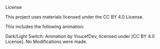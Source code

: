 License

This project uses materials licensed under the CC BY 4.0 License.

This includes the following animation:

Dark/Light Switch: Animation by YoucefDev, licensed under [CC BY 4.0 License].
No Modifications were made.
